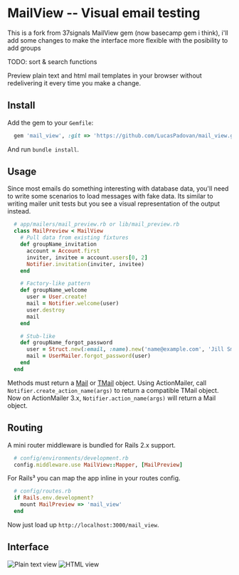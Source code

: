 MailView -- Visual email testing
================================

This is a fork from 37signals MailView gem (now basecamp gem i think), i'll add some changes to make the interface more flexible with the posibility to add groups

TODO: sort & search functions

Preview plain text and html mail templates in your browser without redelivering it every time you make a change.

Install
-------

Add the gem to your `Gemfile`:

```ruby
  gem 'mail_view', :git => 'https://github.com/LucasPadovan/mail_view.git'
```

And run `bundle install`.

Usage
-----

Since most emails do something interesting with database data, you'll need to write some scenarios to load messages with fake data. Its similar to writing mailer unit tests but you see a visual representation of the output instead.

```ruby
  # app/mailers/mail_preview.rb or lib/mail_preview.rb
  class MailPreview < MailView
    # Pull data from existing fixtures
    def groupName_invitation
      account = Account.first
      inviter, invitee = account.users[0, 2]
      Notifier.invitation(inviter, invitee) 
    end

    # Factory-like pattern
    def groupName_welcome
      user = User.create!
      mail = Notifier.welcome(user)
      user.destroy
      mail
    end

    # Stub-like
    def groupName_forgot_password
      user = Struct.new(:email, :name).new('name@example.com', 'Jill Smith')
      mail = UserMailer.forgot_password(user)
    end
  end
```

Methods must return a [Mail][1] or [TMail][2] object. Using ActionMailer, call `Notifier.create_action_name(args)` to return a compatible TMail object. Now on ActionMailer 3.x, `Notifier.action_name(args)` will return a Mail object.

Routing
-------

A mini router middleware is bundled for Rails 2.x support.

```ruby
  # config/environments/development.rb
  config.middleware.use MailView::Mapper, [MailPreview]
```

For Rails³ you can map the app inline in your routes config.

```ruby
  # config/routes.rb
  if Rails.env.development?
    mount MailPreview => 'mail_view'
  end
```

Now just load up `http://localhost:3000/mail_view`.

Interface
---------

![Plain text view](http://img18.imageshack.us/img18/1066/plaintext.png)
![HTML view](http://img269.imageshack.us/img269/2944/htmlz.png)


[1]: http://github.com/mikel/mail
[2]: http://github.com/mikel/tmail
